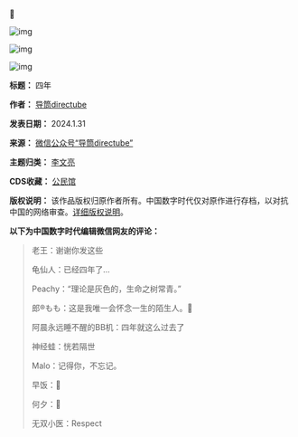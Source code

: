 🙏


![img](https://chinadigitaltimes.net/chinese/files/2024/01/post-704702-65bb014d09429.)  

![img](https://chinadigitaltimes.net/chinese/files/2024/01/post-704702-65bb014dc36ec.)  

![img](https://chinadigitaltimes.net/chinese/files/2024/01/post-704702-65bb014e1e882.)




**标题：** 四年  

**作者：** [导筒directube](https://chinadigitaltimes.net/space/导筒directube)  

**发表日期：** 2024.1.31  

**来源：** [微信公众号“导筒directube”](https://mp.weixin.qq.com/s/2a39h59IAKdGjSKTUPLUMw)  

**主题归类：** [李文亮](https://chinadigitaltimes.net/space/李文亮)  

**CDS收藏：** [公民馆](https://chinadigitaltimes.net/space/%E5%85%AC%E6%B0%91%E9%A6%86)  

**版权说明：** 该作品版权归原作者所有。中国数字时代仅对原作进行存档，以对抗中国的网络审查。[详细版权说明](https://chinadigitaltimes.net/chinese/copyright)。


**以下为中国数字时代编辑微信网友的评论：** 



> 
> 老王：谢谢你发这些
> 
> 
> 龟仙人：已经四年了…
> 
> 
> Peachy：“理论是灰色的，生命之树常青。”
> 
> 
> 郎®もも：这是我唯一会怀念一生的陌生人。🙏
> 
> 
> 阿晨永远睡不醒的BB机：四年就这么过去了
> 
> 
> 神经蛙：恍若隔世
> 
> 
> Malo：记得你，不忘记。
> 
> 
> 早饭：🙏
> 
> 
> 何夕：🙏
> 
> 
> 无双小医：Respect
> 
> 

